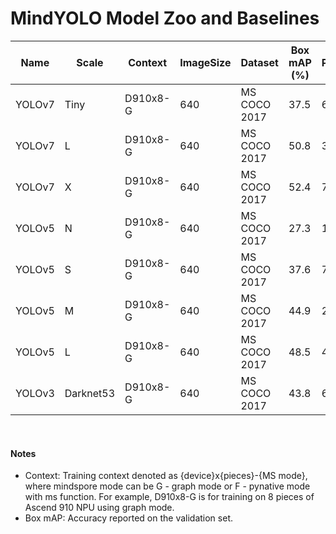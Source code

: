 # MindYOLO Model Zoo and Baselines

| Name   | Scale     | Context  | ImageSize | Dataset      | Box mAP (%) | Params  | FLOPs  | Recipe                                                                                        | Download                                                                                                     |
|--------|-----------|----------|-----------|--------------|-------------|---------|--------|-----------------------------------------------------------------------------------------------|--------------------------------------------------------------------------------------------------------------|
| YOLOv7 | Tiny      | D910x8-G | 640       | MS COCO 2017 | 37.5        | 6.2M    | 13.8G  | [yaml](https://github.com/mindspore-lab/mindyolo/blob/master/configs/yolov7/yolov7-tiny.yaml) | [weights](https://download.mindspore.cn/toolkits/mindyolo/yolov7/yolov7-tiny_300e_mAP375-d8972c94.ckpt)      |
| YOLOv7 | L         | D910x8-G | 640       | MS COCO 2017 | 50.8        | 36.9M   | 104.7G | [yaml](https://github.com/mindspore-lab/mindyolo/blob/master/configs/yolov7/yolov7.yaml)      | [weights](https://download.mindspore.cn/toolkits/mindyolo/yolov7/yolov7_300e_mAP508-734ac919.ckpt)           |
| YOLOv7 | X         | D910x8-G | 640       | MS COCO 2017 | 52.4        | 71.3M   | 189.9G | [yaml](https://github.com/mindspore-lab/mindyolo/blob/master/configs/yolov7/yolov7-x.yaml)    | [weights](https://download.mindspore.cn/toolkits/mindyolo/yolov7/yolov7-x_300e_mAP524-e2f58741.ckpt)         |
| YOLOv5 | N         | D910x8-G | 640       | MS COCO 2017 | 27.3        | 1.9M    | 4.5G   | [yaml](https://github.com/mindspore-lab/mindyolo/blob/master/configs/yolov5/yolov5n.yaml)     | [weights](https://download.mindspore.cn/toolkits/mindyolo/yolov5/yolov5n_300e_mAP273-9b16bd7b.ckpt)          |
| YOLOv5 | S         | D910x8-G | 640       | MS COCO 2017 | 37.6        | 7.2M    | 16.5G  | [yaml](https://github.com/mindspore-lab/mindyolo/blob/master/configs/yolov5/yolov5s.yaml)     | [weights](https://download.mindspore.cn/toolkits/mindyolo/yolov5/yolov5s_300e_mAP376-860bcf3b.ckpt)          |
| YOLOv5 | M         | D910x8-G | 640       | MS COCO 2017 | 44.9        | 21.2M   | 49.0G  | [yaml](https://github.com/mindspore-lab/mindyolo/blob/master/configs/yolov5/yolov5m.yaml)     | [weights](https://download.mindspore.cn/toolkits/mindyolo/yolov5/yolov5m_300e_mAP449-e7bbf695.ckpt)          |
| YOLOv5 | L         | D910x8-G | 640       | MS COCO 2017 | 48.5        | 46.5M   | 109.1G | [yaml](https://github.com/mindspore-lab/mindyolo/blob/master/configs/yolov5/yolov5l.yaml)     | [weights](https://download.mindspore.cn/toolkits/mindyolo/yolov5/yolov5l_300e_mAP485-a28bce73.ckpt)          |
| YOLOv3 | Darknet53 | D910x8-G | 640       | MS COCO 2017 | 43.8        | 61.9M   | 156.4G | [yaml](https://github.com/mindspore-lab/mindyolo/blob/master/configs/yolov3/yolov3.yaml)      | [weights](https://download.mindspore.cn/toolkits/mindyolo/yolov3/yolov3-darknet53_300e_mAP438-4cddcb38.ckpt) |

<br>

#### Notes
- Context: Training context denoted as {device}x{pieces}-{MS mode}, where mindspore mode can be G - graph mode or F - pynative mode with ms function. For example, D910x8-G is for training on 8 pieces of Ascend 910 NPU using graph mode.
- Box mAP: Accuracy reported on the validation set.
